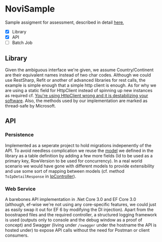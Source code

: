 # NoviSample

Sample assigment for assessment, described in detail [here][assigment],

- [X] Library
- [X] API
- [ ] Batch Job

## Library

Given the ambiguous interface we're given, we assume Country/Continent are their equivalent names instead of two char codes.
Although we could use RestSharp, Refit or another of advanced libraries for rest calls, the example is simple enough that a simple http client is enough. As for why we are using a static field for HttpClient instead of spinning up new instances as required cf. [You're using HttpClient wrong and it is destabilizing your software][httpClient]. Also, the methods used by our implementation are marked as thread-safe by Microsoft.

## API

### Persistence

Implemented as a seperate project to hold migrations indepenently of the API. To avoid needless complication we reuse the [model][modelDefinition] we defined in the library as a table definition by adding a few more fields (Id to be used as a primary key, RowVersion to be used for concurrency). In a real world scenario we would have gone with different models to provide extensibility and use some sort of mapping between models (cf. method ```ToIpDetailResponse``` in [IpController][ipController]).

### Web Service

A barebones API implementation in .Net Core 3.0 and EF Core 3.0 (although, ef-wise we're not using any core-specific features, we could just as easily swap it out for EF 6 by modifying the DI injection). Apart from the boostraped files and the required controller, a structured logging framework is used (outputs only to console and the debug window as a proof of concept) and Swagger (living under ```/swagger``` under the hostname the API is hosted under) to expose API calls without the need for Postman or client consumers.

[assigment]: assigment.pdf
[httpClient]: https://aspnetmonsters.com/2016/08/2016-08-27-httpclientwrong/
[modelDefinition]: src/NoviSample.Services/Models/IpDetailResponse.cs
[ipController]: src/NoviSample.Api/Controller/IpController.cs
